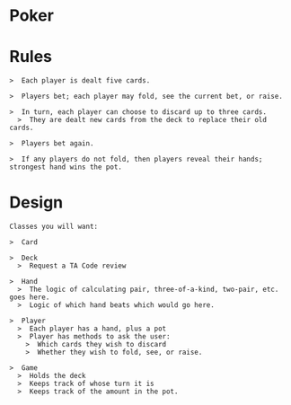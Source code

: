 # Poker

  # Rules

    >  Each player is dealt five cards.

    >  Players bet; each player may fold, see the current bet, or raise.

    >  In turn, each player can choose to discard up to three cards.
      >  They are dealt new cards from the deck to replace their old cards.

    >  Players bet again.
    
    >  If any players do not fold, then players reveal their hands; strongest hand wins the pot.

  # Design

    Classes you will want:

    >  Card

    >  Deck
      >  Request a TA Code review

    >  Hand
      >  The logic of calculating pair, three-of-a-kind, two-pair, etc. goes here.
      >  Logic of which hand beats which would go here.

    >  Player
      >  Each player has a hand, plus a pot
      >  Player has methods to ask the user:
        >  Which cards they wish to discard
        >  Whether they wish to fold, see, or raise.

    >  Game
      >  Holds the deck
      >  Keeps track of whose turn it is
      >  Keeps track of the amount in the pot.